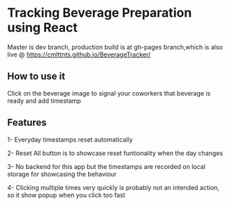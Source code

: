 # Tracking Beverage Preparation using React

Master is dev branch, production build is at gh-pages branch,which is also live @ https://cmlttnts.github.io/BeverageTracker/

## How to use it

 Click on the beverage image to signal your coworkers that beverage is ready and add timestamp


## Features

 1- Everyday timestamps reset automatically

 2- Reset All button is to showcase reset funtionality when the day changes

 3- No backend for this app but the timestamps are recorded on local storage for showcasing the behaviour
 
 4- Clicking multiple times very quickly is probably not an intended action, so it show popup when you click too fast 
